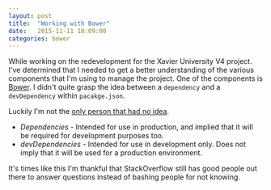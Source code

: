 ```yaml
---
layout: post
title:  "Working with Bower"
date:   2015-11-11 10:09:00
categories: bower
---
```


While working on the redevelopment for the Xavier University V4 project. I've determined that I needed to get a better understanding of 
the various components that I'm using to manage the project. One of the components is [Bower](http://bower.io/). I didn't quite grasp the idea
between a `dependency` and a `devDependency` within `pacakge.json`.

Luckily I'm not the [only person that had no idea](http://stackoverflow.com/questions/19339227/bower-and-devdependencies-vs-dependencies).

- *Dependencies* - Intended for use in production, and implied that it will be required for development purposes too.
- *devDependencies* - Intended for use in development only. Does not imply that it will be used for a production environment.

It's times like this I'm thankful that StackOverflow still has good people out there to answer questions instead of bashing people for not knowing.
